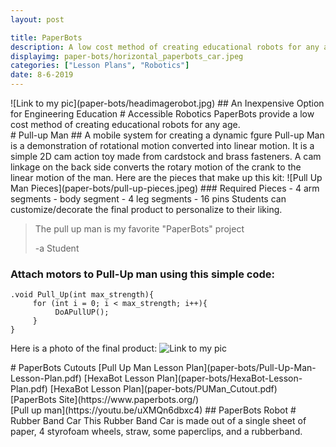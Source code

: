 ```yaml
---
layout: post

title: PaperBots
description: A low cost method of creating educational robots for any age.
displayimg: paper-bots/horizontal_paperbots_car.jpeg
categories: ["Lesson Plans", "Robotics"]
date: 8-6-2019
---
```


<div class="image_text_overlay" markdown="1">
![Link to my pic](paper-bots/headimagerobot.jpg)
## An Inexpensive Option for Engineering Education
# Accessible Robotics
PaperBots provide a low cost method of
creating educational robots for any age.
</div>

<div class="free_write" markdown="1">
# Pull-up Man
## A mobile system for creating a dynamic fgure
Pull-up Man is a demonstration of rotational motion converted into linear motion.  It is a simple 2D cam action toy made from cardstock and brass fasteners.  A cam linkage on the back side converts the rotary motion of the crank to the linear motion of the man.  Here are the pieces that make up this kit:
![Pull Up Man Pieces](paper-bots/pull-up-pieces.jpeg)
### Required Pieces
- 4 arm segments
- body segment
- 4 leg segments
- 16 pins
 Students can customize/decorate the final product to personalize to their liking.

> The pull up man is my favorite "PaperBots" project
>
> -a Student


### Attach motors to Pull-Up man using this simple code:

```
.void Pull_Up(int max_strength){
     for (int i = 0; i < max_strength; i++){
          DoAPullUP();
     }
}

```
Here is a photo of the final product:
![Link to my pic](paper-bots/pullup-man-assembled.jpeg)

</div>

<div class="document" markdown="1">
# PaperBots Cutouts
[Pull Up Man Lesson Plan](paper-bots/Pull-Up-Man-Lesson-Plan.pdf)
[HexaBot Lesson Plan](paper-bots/HexaBot-Lesson-Plan.pdf)
[HexaBot Lesson Plan](paper-bots/PUMan_Cutout.pdf)
[PaperBots Site](https://www.paperbots.org/)
</div>

<div class="video_text_overlay" markdown="1">
[Pull up man](https://youtu.be/uXMQn6dbxc4)
## PaperBots Robot
# Rubber Band Car
This Rubber Band Car is made out of a single sheet of paper,
4 styrofoam wheels, straw, some paperclips,
and a rubberband.
</div>
